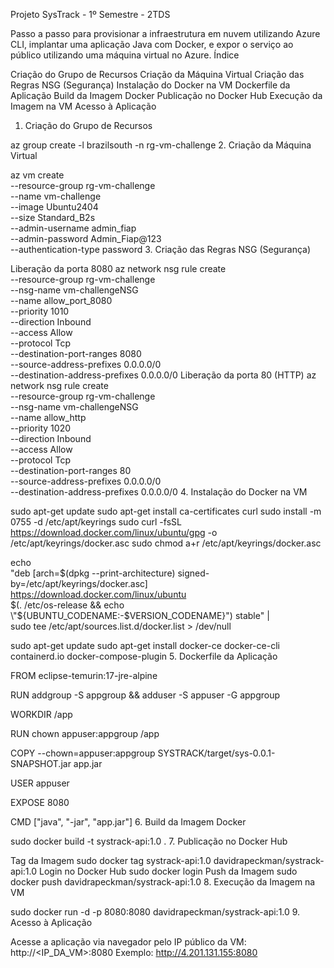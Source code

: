 Projeto SysTrack -  1º Semestre - 2TDS

Passo a passo para provisionar a infraestrutura em nuvem utilizando Azure CLI, implantar uma aplicação Java com Docker, e expor o serviço ao público utilizando uma máquina virtual no Azure.
Índice

Criação do Grupo de Recursos
Criação da Máquina Virtual
Criação das Regras NSG (Segurança)
Instalação do Docker na VM
Dockerfile da Aplicação
Build da Imagem Docker
Publicação no Docker Hub
Execução da Imagem na VM
Acesso à Aplicação
1. Criação do Grupo de Recursos

az group create -l brazilsouth -n rg-vm-challenge
2. Criação da Máquina Virtual

az vm create \
  --resource-group rg-vm-challenge \
  --name vm-challenge \
  --image Ubuntu2404 \
  --size Standard_B2s \
  --admin-username admin_fiap \
  --admin-password Admin_Fiap@123 \
  --authentication-type password
3. Criação das Regras NSG (Segurança)

Liberação da porta 8080
az network nsg rule create \
  --resource-group rg-vm-challenge \
  --nsg-name vm-challengeNSG \
  --name allow_port_8080 \
  --priority 1010 \
  --direction Inbound \
  --access Allow \
  --protocol Tcp \
  --destination-port-ranges 8080 \
  --source-address-prefixes 0.0.0.0/0 \
  --destination-address-prefixes 0.0.0.0/0
Liberação da porta 80 (HTTP)
az network nsg rule create \
  --resource-group rg-vm-challenge \
  --nsg-name vm-challengeNSG \
  --name allow_http \
  --priority 1020 \
  --direction Inbound \
  --access Allow \
  --protocol Tcp \
  --destination-port-ranges 80 \
  --source-address-prefixes 0.0.0.0/0 \
  --destination-address-prefixes 0.0.0.0/0
4. Instalação do Docker na VM

sudo apt-get update
sudo apt-get install ca-certificates curl
sudo install -m 0755 -d /etc/apt/keyrings
sudo curl -fsSL https://download.docker.com/linux/ubuntu/gpg -o /etc/apt/keyrings/docker.asc
sudo chmod a+r /etc/apt/keyrings/docker.asc

echo \
  "deb [arch=$(dpkg --print-architecture) signed-by=/etc/apt/keyrings/docker.asc] https://download.docker.com/linux/ubuntu \
  $(. /etc/os-release && echo \"${UBUNTU_CODENAME:-$VERSION_CODENAME}\") stable" | \
  sudo tee /etc/apt/sources.list.d/docker.list > /dev/null

sudo apt-get update
sudo apt-get install docker-ce docker-ce-cli containerd.io docker-compose-plugin
5. Dockerfile da Aplicação

FROM eclipse-temurin:17-jre-alpine

RUN addgroup -S appgroup && adduser -S appuser -G appgroup

WORKDIR /app

RUN chown appuser:appgroup /app

COPY --chown=appuser:appgroup SYSTRACK/target/sys-0.0.1-SNAPSHOT.jar app.jar

USER appuser

EXPOSE 8080

CMD ["java", "-jar", "app.jar"]
6. Build da Imagem Docker

sudo docker build -t systrack-api:1.0 .
7. Publicação no Docker Hub

Tag da Imagem
sudo docker tag systrack-api:1.0 davidrapeckman/systrack-api:1.0
Login no Docker Hub
sudo docker login
Push da Imagem
sudo docker push davidrapeckman/systrack-api:1.0
8. Execução da Imagem na VM

sudo docker run -d -p 8080:8080 davidrapeckman/systrack-api:1.0
9. Acesso à Aplicação

Acesse a aplicação via navegador pelo IP público da VM:
http://<IP_DA_VM>:8080
Exemplo:
http://4.201.131.155:8080
